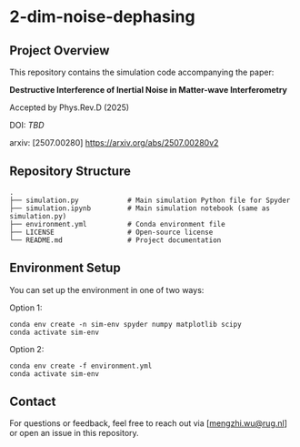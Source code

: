 # 2-dim-noise-dephasing

## Project Overview

This repository contains the simulation code accompanying the paper:

**Destructive Interference of Inertial Noise in Matter-wave Interferometry**

Accepted by Phys.Rev.D (2025)

DOI: *TBD*

arxiv: [2507.00280] https://arxiv.org/abs/2507.00280v2

## Repository Structure

```plaintext
.
├── simulation.py            # Main simulation Python file for Spyder
├── simulation.ipynb         # Main simulation notebook (same as simulation.py)
├── environment.yml          # Conda environment file 
├── LICENSE                  # Open-source license 
└── README.md                # Project documentation
```

## Environment Setup

You can set up the environment in one of two ways:

Option 1:
```
conda env create -n sim-env spyder numpy matplotlib scipy
conda activate sim-env
```

Option 2:
```
conda env create -f environment.yml
conda activate sim-env
```

## Contact

For questions or feedback, feel free to reach out via [mengzhi.wu@rug.nl] or open an issue in this repository.
